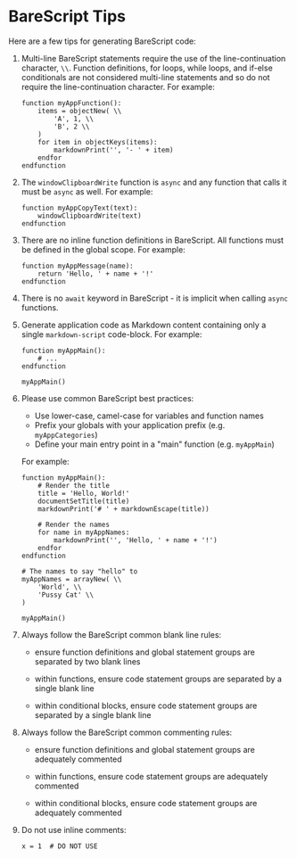# BareScript Tips

Here are a few tips for generating BareScript code:

1. Multi-line BareScript statements require the use of the line-continuation character, `\\`.
   Function definitions, for loops, while loops, and if-else conditionals are not considered
   multi-line statements and so do not require the line-continuation character. For example:

   ```barescript
   function myAppFunction():
       items = objectNew( \\
           'A', 1, \\
           'B', 2 \\
       )
       for item in objectKeys(items):
           markdownPrint('', '- ' + item)
       endfor
   endfunction
   ```

2. The `windowClipboardWrite` function is `async` and any function that calls it must be `async` as
   well. For example:

   ```barescript
   function myAppCopyText(text):
       windowClipboardWrite(text)
   endfunction
   ```

3. There are no inline function definitions in BareScript. All functions must be defined in the
   global scope. For example:

   ```barescript
   function myAppMessage(name):
       return 'Hello, ' + name + '!'
   endfunction
   ```

4. There is no `await` keyword in BareScript - it is implicit when calling `async` functions.

5. Generate application code as Markdown content containing only a single `markdown-script`
   code-block. For example:

   ```markdown-script
   function myAppMain():
       # ...
   endfunction

   myAppMain()
   ```

6. Please use common BareScript best practices:

   - Use lower-case, camel-case for variables and function names
   - Prefix your globals with your application prefix (e.g. `myAppCategories`)
   - Define your main entry point in a "main" function (e.g. `myAppMain`)

   For example:

   ```barescript
   function myAppMain():
       # Render the title
       title = 'Hello, World!'
       documentSetTitle(title)
       markdownPrint('# ' + markdownEscape(title))

       # Render the names
       for name in myAppNames:
           markdownPrint('', 'Hello, ' + name + '!')
       endfor
   endfunction

   # The names to say "hello" to
   myAppNames = arrayNew( \\
       'World', \\
       'Pussy Cat' \\
   )

   myAppMain()
   ```

7. Always follow the BareScript common blank line rules:

   - ensure function definitions and global statement groups are separated by two blank lines

   - within functions, ensure code statement groups are separated by a single blank line

   - within conditional blocks, ensure code statement groups are separated by a single blank line

8. Always follow the BareScript common commenting rules:

   - ensure function definitions and global statement groups are adequately commented

   - within functions, ensure code statement groups are adequately commented

   - within conditional blocks, ensure code statement groups are adequately commented

9. Do not use inline comments:

   ```barescript
   x = 1  # DO NOT USE
   ```
